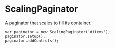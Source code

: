 ScalingPaginator
================

A paginator that scales to fill its container.

    var paginator = new ScalingPaginator('#items');
    paginator.setup();
    paginator.addControls();
